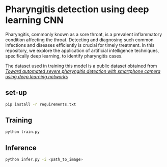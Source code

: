 # Pharyngitis detection using deep learning CNN

Pharyngitis, commonly known as a sore throat, is a prevalent inflammatory condition affecting the throat. Detecting and diagnosing such common infections and diseases efficiently is crucial for timely treatment. In this repository, we explore the application of artificial intelligence techniques, specifically deep learning, to identify pharyngitis cases.

The dataset used in training this model is a public dataset obtained from *[Toward automated severe pharyngitis detection with smartphone camera using deep learning networks](https://data.mendeley.com/datasets/8ynyhnj2kz/2)*

## set-up
```bash
pip install -r requirements.txt
```

## Training
```bash
python train.py
```

## Inference
```bash
python infer.py -i <path_to_image>
```